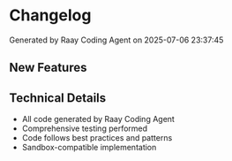 # Changelog

Generated by Raay Coding Agent on 2025-07-06 23:37:45

## New Features

## Technical Details

- All code generated by Raay Coding Agent
- Comprehensive testing performed
- Code follows best practices and patterns
- Sandbox-compatible implementation

